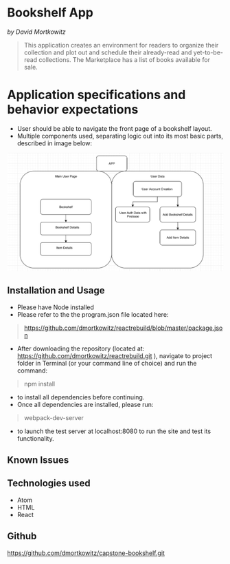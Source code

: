 
# Bookshelf App

_by David Mortkowitz_

> This application creates an environment for readers to organize their collection and plot out and schedule their already-read and yet-to-be-read collections.
> The Marketplace has a list of books available for sale.

# Application specifications and behavior expectations

* User should be able to navigate the front page of a bookshelf layout.
* Multiple components used, separating logic out into its most basic parts, described in image below:

![alt site-sketch](./images/bookshelf-cap-image.jpg)


## Installation and Usage

* Please have Node installed
* Please refer to the the program.json file located here:

> https://github.com/dmortkowitz/reactrebuild/blob/master/package.json

* After downloading the repository (located at: https://github.com/dmortkowitz/reactrebuild.git ), navigate to project folder in Terminal (or your command line of choice) and run the command:

> npm install

* to install all dependencies before continuing.
* Once all dependencies are installed, please run:

> webpack-dev-server

* to launch the test server at localhost:8080 to run the site and test its functionality.

## Known Issues




## Technologies used

* Atom
* HTML
* React

## Github

https://github.com/dmortkowitz/capstone-bookshelf.git
